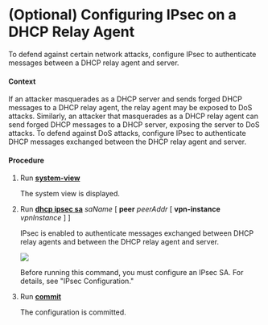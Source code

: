 (Optional) Configuring IPsec on a DHCP Relay Agent
==================================================

To defend against certain network attacks, configure IPsec to authenticate messages between a DHCP relay agent and server.

#### Context

If an attacker masquerades as a DHCP server and sends forged DHCP messages to a DHCP relay agent, the relay agent may be exposed to DoS attacks. Similarly, an attacker that masquerades as a DHCP relay agent can send forged DHCP messages to a DHCP server, exposing the server to DoS attacks. To defend against DoS attacks, configure IPsec to authenticate DHCP messages exchanged between the DHCP relay agent and server.


#### Procedure

1. Run [**system-view**](cmdqueryname=system-view)
   
   
   
   The system view is displayed.
2. Run [**dhcp ipsec sa**](cmdqueryname=dhcp+ipsec+sa) *saName* [ **peer** *peerAddr* [ **vpn-instance** *vpnInstance* ] ]
   
   
   
   IPsec is enabled to authenticate messages exchanged between DHCP relay agents and between the DHCP relay agent and server.
   
   
   
   ![](../../../../public_sys-resources/note_3.0-en-us.png) 
   
   Before running this command, you must configure an IPsec SA. For details, see "IPsec Configuration."
3. Run [**commit**](cmdqueryname=commit)
   
   
   
   The configuration is committed.